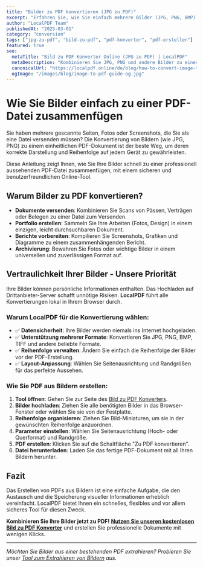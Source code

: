 ```yaml
---
title: "Bilder zu PDF konvertieren (JPG zu PDF)"
excerpt: "Erfahren Sie, wie Sie einfach mehrere Bilder (JPG, PNG, BMP) zu einer PDF-Datei zusammenfügen können. Ideal für die Erstellung von Portfolios, Berichten oder das Versenden gescannter Dokumente."
author: "LocalPDF Team"
publishedAt: "2025-03-01"
category: "conversion"
tags: ["jpg-zu-pdf", "bild-zu-pdf", "pdf-konverter", "pdf-erstellen"]
featured: true
seo:
  metaTitle: "Bild zu PDF Konverter Online (JPG zu PDF) | LocalPDF"
  metaDescription: "Kombinieren Sie JPG, PNG und andere Bilder zu einer PDF-Datei. Unser kostenloser und sicherer Konverter arbeitet direkt im Browser und schützt Ihre Daten."
  canonicalUrl: "https://localpdf.online/de/blog/how-to-convert-image-to-pdf"
  ogImage: "/images/blog/image-to-pdf-guide-og.jpg"
---
```


# Wie Sie Bilder einfach zu einer PDF-Datei zusammenfügen

Sie haben mehrere gescannte Seiten, Fotos oder Screenshots, die Sie als eine Datei versenden müssen? Die Konvertierung von Bildern (wie JPG, PNG) zu einem einheitlichen PDF-Dokument ist der beste Weg, um deren korrekte Darstellung und Reihenfolge auf jedem Gerät zu gewährleisten.

Diese Anleitung zeigt Ihnen, wie Sie Ihre Bilder schnell zu einer professionell aussehenden PDF-Datei zusammenfügen, mit einem sicheren und benutzerfreundlichen Online-Tool.

## Warum Bilder zu PDF konvertieren?

- **Dokumente versenden**: Kombinieren Sie Scans von Pässen, Verträgen oder Belegen zu einer Datei zum Versenden.
- **Portfolio erstellen**: Sammeln Sie Ihre Arbeiten (Fotos, Design) in einem einzigen, leicht durchsuchbaren Dokument.
- **Berichte vorbereiten**: Kompilieren Sie Screenshots, Grafiken und Diagramme zu einem zusammenhängenden Bericht.
- **Archivierung**: Bewahren Sie Fotos oder wichtige Bilder in einem universellen und zuverlässigen Format auf.

## Vertraulichkeit Ihrer Bilder - Unsere Priorität

Ihre Bilder können persönliche Informationen enthalten. Das Hochladen auf Drittanbieter-Server schafft unnötige Risiken. **LocalPDF** führt alle Konvertierungen lokal in Ihrem Browser durch.

### Warum LocalPDF für die Konvertierung wählen:

- ✅ **Datensicherheit**: Ihre Bilder werden niemals ins Internet hochgeladen.
- ✅ **Unterstützung mehrerer Formate**: Konvertieren Sie JPG, PNG, BMP, TIFF und andere beliebte Formate.
- ✅ **Reihenfolge verwalten**: Ändern Sie einfach die Reihenfolge der Bilder vor der PDF-Erstellung.
- ✅ **Layout-Anpassung**: Wählen Sie Seitenausrichtung und Randgrößen für das perfekte Aussehen.

### Wie Sie PDF aus Bildern erstellen:

1. **Tool öffnen**: Gehen Sie zur Seite des [Bild zu PDF Konverters](/de/image-to-pdf).
2. **Bilder hochladen**: Ziehen Sie alle benötigten Bilder in das Browser-Fenster oder wählen Sie sie von der Festplatte.
3. **Reihenfolge organisieren**: Ziehen Sie Bild-Miniaturen, um sie in der gewünschten Reihenfolge anzuordnen.
4. **Parameter einstellen**: Wählen Sie Seitenausrichtung (Hoch- oder Querformat) und Randgröße.
5. **PDF erstellen**: Klicken Sie auf die Schaltfläche "Zu PDF konvertieren".
6. **Datei herunterladen**: Laden Sie das fertige PDF-Dokument mit all Ihren Bildern herunter.

## Fazit

Das Erstellen von PDFs aus Bildern ist eine einfache Aufgabe, die den Austausch und die Speicherung visueller Informationen erheblich vereinfacht. LocalPDF bietet Ihnen ein schnelles, flexibles und vor allem sicheres Tool für diesen Zweck.

**Kombinieren Sie Ihre Bilder jetzt zu PDF!** **[Nutzen Sie unseren kostenlosen Bild zu PDF Konverter](/de/image-to-pdf)** und erstellen Sie professionelle Dokumente mit wenigen Klicks.

---

*Möchten Sie Bilder aus einer bestehenden PDF extrahieren? Probieren Sie unser [Tool zum Extrahieren von Bildern](/de/extract-images-from-pdf) aus.*